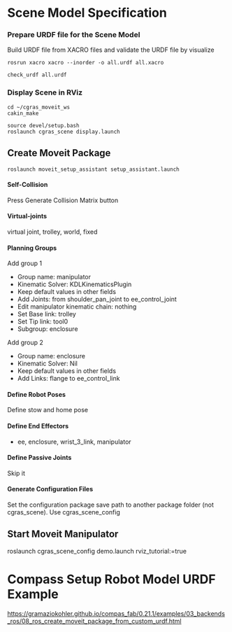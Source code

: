 # Scene Model Specification

### Prepare URDF file for the Scene Model
 
Build URDF file from XACRO files and validate the URDF file by visualize 
```
rosrun xacro xacro --inorder -o all.urdf all.xacro

check_urdf all.urdf  
```

### Display Scene in RViz

```
cd ~/cgras_moveit_ws
cakin_make

source devel/setup.bash
roslaunch cgras_scene display.launch 
```

## Create Moveit Package

```
roslaunch moveit_setup_assistant setup_assistant.launch

```
#### Self-Collision
Press Generate Collision Matrix button

#### Virtual-joints
virtual joint, trolley, world, fixed

#### Planning Groups
Add group 1
- Group name: manipulator
- Kinematic Solver: KDLKinematicsPlugin 
- Keep default values in other fields
- Add Joints: from shoulder_pan_joint to ee_control_joint
- Edit manipulator kinematic chain: nothing
- Set Base link: trolley
- Set Tip link: tool0
- Subgroup: enclosure

Add group 2
- Group name: enclosure
- Kinematic Solver: Nil
- Keep default values in other fields
- Add Links: flange to ee_control_link

#### Define Robot Poses
Define stow and home pose

#### Define End Effectors
- ee, enclosure, wrist_3_link, manipulator

#### Define Passive Joints
Skip it

#### Generate Configuration Files
Set the configuration package save path to another package folder (not cgras_scene).
Use cgras_scene_config

## Start Moveit Manipulator

roslaunch cgras_scene_config demo.launch rviz_tutorial:=true

# Compass Setup Robot Model URDF Example

https://gramaziokohler.github.io/compas_fab/0.21.1/examples/03_backends_ros/08_ros_create_moveit_package_from_custom_urdf.html